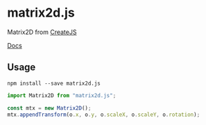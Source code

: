 # matrix2d.js

Matrix2D from [CreateJS](https://github.com/CreateJS/CreateJS)

[Docs](https://www.createjs.com/docs/easeljs/classes/Matrix2D.html)

## Usage

`npm install --save matrix2d.js`

```ts
import Matrix2D from "matrix2d.js";

const mtx = new Matrix2D();
mtx.appendTransform(o.x, o.y, o.scaleX, o.scaleY, o.rotation);
```

